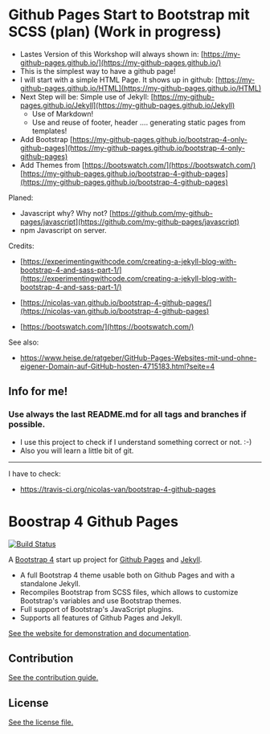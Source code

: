 # Github Pages Start to Bootstrap mit SCSS (plan) (Work in progress)
* Lastes Version of this Workshop will always shown in: [https://my-github-pages.github.io/](https://my-github-pages.github.io/)
* This is the simplest way to have a github page! 
* I will start with a simple HTML Page. It shows up in github: [https://my-github-pages.github.io/HTML](https://my-github-pages.github.io/HTML)     
* Next Step will be: Simple use of Jekyll: [https://my-github-pages.github.io/Jekyll](https://my-github-pages.github.io/Jekyll)
  * Use of Markdown!
  * Use and reuse of footer, header .... generating static pages from templates! 
* Add Bootstrap [https://my-github-pages.github.io/bootstrap-4-only-github-pages](https://my-github-pages.github.io/bootstrap-4-only-github-pages)
* Add Themes from [https://bootswatch.com/](https://bootswatch.com/) [https://my-github-pages.github.io/bootstrap-4-github-pages](https://my-github-pages.github.io/bootstrap-4-github-pages)

Planed:
* Javascript why? Why not? [https://github.com/my-github-pages/javascript](https://github.com/my-github-pages/javascript)
* npm Javascript on server.

Credits:
* [https://experimentingwithcode.com/creating-a-jekyll-blog-with-bootstrap-4-and-sass-part-1/](https://experimentingwithcode.com/creating-a-jekyll-blog-with-bootstrap-4-and-sass-part-1/)

* [https://nicolas-van.github.io/bootstrap-4-github-pages/](https://nicolas-van.github.io/bootstrap-4-github-pages)
* [https://bootswatch.com/](https://bootswatch.com/)

See also: 
* https://www.heise.de/ratgeber/GitHub-Pages-Websites-mit-und-ohne-eigener-Domain-auf-GitHub-hosten-4715183.html?seite=4

## Info for me!

### Use always the last README.md for all tags and branches if possible. 
* I use this project to check if I understand something correct or not. :-)
* Also you will learn a little bit of git.

---------- 

I have to check:
* https://travis-ci.org/nicolas-van/bootstrap-4-github-pages

# Boostrap 4 Github Pages

[![Build Status](https://travis-ci.org/nicolas-van/bootstrap-4-github-pages.svg?branch=master)](https://travis-ci.org/nicolas-van/bootstrap-4-github-pages)

A [Bootstrap 4](https://getbootstrap.com/) start up project for [Github Pages](https://pages.github.com/) and [Jekyll](https://jekyllrb.com/).

* A full Bootstrap 4 theme usable both on Github Pages and with a standalone Jekyll.
* Recompiles Bootstrap from SCSS files, which allows to customize Bootstrap's variables and use Bootstrap themes.
* Full support of Bootstrap's JavaScript plugins.
* Supports all features of Github Pages and Jekyll.

[See the website for demonstration and documentation](https://nicolas-van.github.io/bootstrap-4-github-pages/).

## Contribution

[See the contribution guide.](./CONTRIBUTING.md)

## License

[See the license file.](./LICENSE.md)

